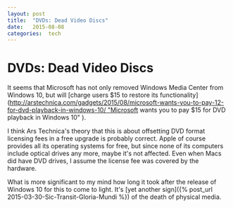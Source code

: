 ```yaml
---
layout: post
title:  "DVDs: Dead Video Discs"
date:   2015-08-08 
categories:  tech 
---
```


# DVDs: Dead Video Discs


It seems that Microsoft has not only removed Windows Media Center from Windows 10, but will [charge users $15 to restore its functionality](http://arstechnica.com/gadgets/2015/08/microsoft-wants-you-to-pay-12-for-dvd-playback-in-windows-10/ "Microsoft wants you to pay $15 for DVD playback in Windows 10" ). 

I think Ars Technica's theory that this is about offsetting DVD format licensing fees in a free upgrade is probably correct. Apple of course provides all its operating systems for free, but since none of its computers include optical drives any more, maybe it's not affected. Even when Macs did have DVD drives, I assume the license fee was covered by the hardware. 

What is more significant to my mind how long it took after the release of Windows 10 for this to come to light. It's [yet another sign]({% post_url 2015-03-30-Sic-Transit-Gloria-Mundi %}) of the death of physical media.

                                       